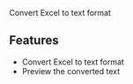 Convert Excel to text format

## Features

- Convert Excel to text format
- Preview the converted text
